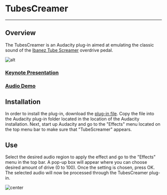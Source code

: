 # TubesCreamer

---

## Overview

The TubesCreamer is an Audacity plug-in aimed at emulating the classic
sound of the [Ibanez Tube Screamer](http://en.wikipedia.org/wiki/Ibanez_Tube_Screamer) overdrive pedal.

![alt](http://www.vibesmusic.co.uk/images/ts808.jpg)

### [Keynote Presentation](https://github.com/downloads/kverrier/TubesCreamer/kverrier-p11.pdf)

### [Audio Demo](http://soundcloud.com/k_v/tubescreamer-demo)

## Installation
In order to install the plug-in, download the [plug-in
file](https://github.com/downloads/kverrier/TubesCreamer/tubescreamer.ny).
Copy the file into the Audacity plug-in folder located in the location
of the Audacity installation. Next, start up Audacity and go to the
"Effects" menu located on the top menu bar to make sure that
"TubeScreamer" appears. 

## Use
Select the desired audio region to apply the effect and go to the
"Effects" menu in the top bar. A pop-up box will appear where you can
choose desired amount of drive (0 to 100). Once the setting is chosen,
press OK. The selected audio will now be processed through the
TubesCreamer plug-in.

![center](http://i.imgur.com/YIWab.png)
